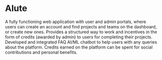 # Alute
A fully functioning web application with user and admin portals, where users can create an account and find projects and teams on the dashboard, or create new ones. Provides a structured way to work and incentives in the form of credits (awarded by admin) to users for completing their projects. Developed and integrated FAQ AI/ML chatbot to help users with any queries about the platform. Credits earned on the platform can be spent for social contributions and personal benefits. 
